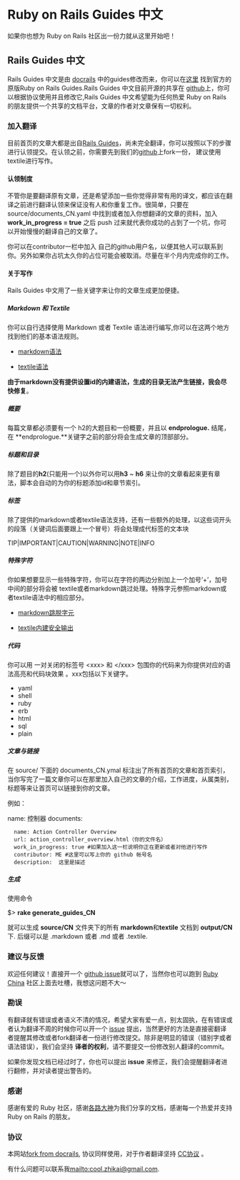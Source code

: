 # Ruby on Rails Guides 中文  
如果你也想为 Ruby on Rails 社区出一份力就从这里开始吧！
 

## Rails Guides 中文
 
Rails Guides 中文是由 [docrails](https://github.com/lifo/docrails) 中的guides修改而来，你可以在[这里](http://guides.rubyonrails.org) 找到官方的原版Ruby on Rails Guides.Rails Guides 中文目前开源的共享在 [github](https://github.com/RubyChinaTranslation/ruby-china-translation)上，你可以根据协议使用并且修改它,Rails Guides 中文希望能为任何热爱 Ruby on Rails 的朋友提供一个共享的文档平台，文章的作者对文章保有一切权利。  


### 加入翻译

目前首页的文章大都是出自[Rails Guides](http://guides.rubyonrails.org)，尚未完全翻译，你可以按照以下的步骤进行认领提交。在认领之前，你需要先到我们的[github](https://github.com/RubyChinaTranslation/ruby-china-translation)上fork一份， 建议使用textile进行写作。 

#### 认领制度

不管你是要翻译原有文章，还是希望添加一些你觉得非常有用的译文，都应该在翻译之前进行翻译认领来保证没有人和你重复工作。很简单，只要在  source/documents_CN.yaml  中找到或者加入你想翻译的文章的资料，加入  **work_in_progress = true**  之后  push  过来就代表你成功的占到了一个坑，你可以开始慢慢的翻译自己的文章了。

你可以在contributor一栏中加入 自己的github用户名，以便其他人可以联系到你。另外如果你占坑太久你的占位可能会被取消。尽量在半个月内完成你的工作。 

#### 关于写作

Rails Guides 中文用了一些关键字来让你的文章生成更加便捷。

##### Markdown 和 Textile

你可以自行选择使用 Markdown 或者 Textile 语法进行编写,你可以在这两个地方找到他们的基本语法规则。

* [markdown语法](http://markdown.tw/)

* [textile语法](http://redcloth.org/textile)

**由于markdown没有提供设置id的内建语法，生成的目录无法产生链接，我会尽快修复**。

##### 概要

每篇文章都必须要有一个 h2的大题目和一份概要，并且以 **endprologue.** 结尾，在 **endprologue.**关键字之前的部分将会生成文章的顶部部分。 

##### 标题和目录

除了题目的**h2**(只能用一个)以外你可以用**h3** ~ **h6** 来让你的文章看起来更有章法，脚本会自动的为你的标题添加id和章节索引。

##### 标签

除了提供的markdown或者textile语法支持，还有一些额外的处理，以这些词开头的段落（关键词后面要跟上一个冒号）将会处理成代标签的文本块

 
 TIP|IMPORTANT|CAUTION|WARNING|NOTE|INFO
 
 

##### 特殊字符

你如果想要显示一些特殊字符，你可以在字符的两边分别加上一个加号‘+’，加号中间的部分将会被 textile或者markdown跳过处理。特殊字元参照markdown或者textile语法中的相应部分。

* [markdown跳脱字元](http://markdown.tw/#backslash)

* [textile内建安全输出](http://redcloth.org/textile/html-integration-and-escapement/#no-textile)

##### 代码

你可以用 一对关闭的标签号 \<xxx\> 和 \</xxx\> 包围你的代码来为你提供对应的语法高亮和代码块效果 。xxx包括以下关键字。

* yaml
* shell
* ruby
* erb
* html
* sql
* plain

##### 文章与链接

在  source/  下面的 documents_CN.ymal  标注出了所有首页的文章和首页索引，当你写完了一篇文章你可以在那里加入自己的文章的介绍，工作进度，从属类别，标题等来让首页可以链接到你的文章。

例如：


  name: 控制器
  documents:
    
      name: Action Controller Overview
      url: action_controller_overview.html（你的文件名）
      work_in_progress: true #如果加入这一栏说明你正在更新或者对他进行写作
      contributor: ME #这里可以写上你的 github 帐号名	
      description:  这里是描述
     

##### 生成

使用命令 
 
$> **rake generate_guides_CN**
 

就可以生成 **source/CN** 文件夹下的所有 **markdown**和**textile** 文档到 **output/CN** 下.
后缀可以是 .markdown 或者 .md 或者 .textile.

### 建议与反馈

欢迎任何建议！直接开一个 [github issue](https://github.com/RubyChinaTranslation/ruby-china-translation/issue)就可以了，当然你也可以跑到 [Ruby China](http://ruby-china.org) 社区上面去吐槽，我想这问题不大～

### 勘误 

有翻译就有错误或者语义不清的情况，希望大家有爱一点，别太固执，在有错误或者认为翻译不周的时候你可以开一个 [issue](https://github.com/RubyChinaTranslation/ruby-china-translation/issue) 提出，当然更好的方法是直接密翻译者提醒其修改或者fork翻译者一份进行修改提交。除非是明显的错误（错别字或者语法错误），我们会坚持 **译者的权利**，请不要提交一份修改别人翻译的commit。 

如果你发现文档已经过时了，你也可以提出 **issue** 来修正，我们会提醒翻译者进行翻修，并对读者提出警告的。

### 感谢

感谢有爱的 Ruby 社区，感谢[各路大神](http://guides.rubyonrails.org/credits.html)为我们分享的文档，感谢每一个热爱并支持 Ruby on Rails 的朋友。

### 协议

本网站[fork from docrails](https://github.com/lifo/docrails), 协议同样使用，对于作者翻译坚持 [CC协议](http://creativecommons.org/licenses/by-sa/3.0/) 。

有什么问题可以联系我<mailto:cool.zhikai@gmail.com>.

